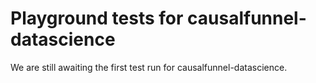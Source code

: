 # Playground tests for causalfunnel-datascience
We are still awaiting the first test run for causalfunnel-datascience.
